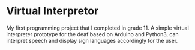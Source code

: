# Virtual Interpretor
My first programming project that I completed in grade 11. A simple virtual interpreter prototype for the deaf based on Arduino and Python3, can interpret speech and display sign languages accordingly for the user.
